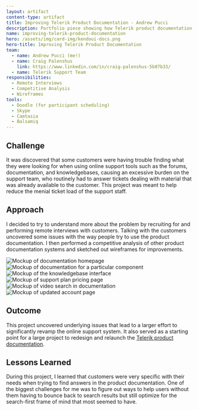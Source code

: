 ```yaml
---
layout: artifact
content-type: artifact
title: Improving Telerik Product Documentation - Andrew Pucci
description: Portfolio piece showing how Telerik product documentation was improved with interviews.
name: improving-telerik-product-documentation
hero: /assets/img/card-img/kendoui-docs.png
hero-title: Improving Telerik Product Documentation
team:
  - name: Andrew Pucci (me!)
  - name: Craig Palenshus
    link: https://www.linkedin.com/in/craig-palenshus-5b07b33/
  - name: Telerik Support Team
responsibilities:
  - Remote Interviews
  - Competitive Analysis
  - Wireframes
tools:
  - Doodle (for participant scheduling)
  - Skype
  - Camtasia
  - Balsamiq
---
```


## Challenge
It was discovered that some customers were having trouble finding what they were looking for when using online support tools such as the forums, documentation, and knowledgebases, causing an excessive burden on the support team, who routinely had to answer tickets dealing with material that was already available to the customer. This project was meant to help reduce the menial ticket load of the support staff.

## Approach
I decided to try to understand more about the problem by recruiting for and performing remote interviews with customers. Talking with the customers uncovered some issues with the way people try to use the product documentation. I then performed a competitive analysis of other product documentation systems and sketched out wireframes for improvements.

<div class="row">
  <div class="col-12 col-lg-4">
    <img class="img-fluid mb-3" src="/assets/img/support-dashboard.png" alt="Mockup of documentation homepage">
  </div>
  <div class="col-12 col-lg-4">
    <img class="img-fluid mb-3" src="/assets/img/support-documentation.png" alt="Mockup of documentation for a particular component">
  </div>
  <div class="col-12 col-lg-4">
    <img class="img-fluid mb-3" src="/assets/img/support-kb.png" alt="Mockup of the knowledgebase interface">
  </div>
  <div class="col-12 col-lg-4">
    <img class="img-fluid mb-3" src="/assets/img/support-plans.png" alt="Mockup of support plan pricing page">
  </div>
  <div class="col-12 col-lg-4">
    <img class="img-fluid mb-3" src="/assets/img/support-videos.png" alt="Mockup of video search in documentation">
  </div>
  <div class="col-12 col-lg-4">
    <img class="img-fluid mb-3" src="/assets/img/support-youraccount.png" alt="Mockup of updated account page">
  </div>
</div>


## Outcome
This project uncovered underlying issues that lead to a larger effort to significantly revamp the online support system. It also served as a starting point for a large project to redesign and relaunch the [Telerik product documentation](http://docs.telerik.com).

## Lessons Learned
During this project, I learned that customers were very specific with their needs when trying to find answers in the product documentation. One of the biggest challenges for me was to figure out ways to help users without them having to bounce back to search results but still optimize for the search-first frame of mind that most seemed to have.
